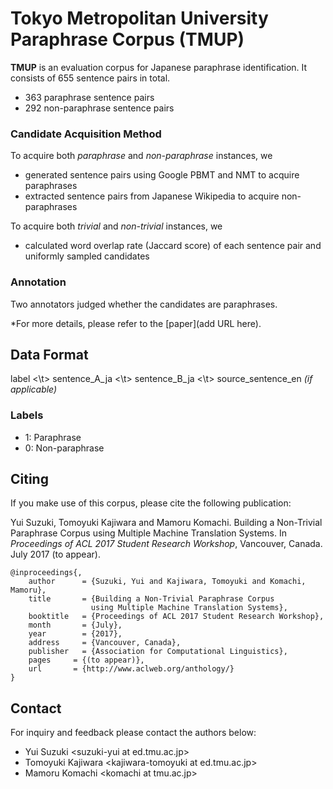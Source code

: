 # Tokyo Metropolitan University Paraphrase Corpus (TMUP) #

**TMUP** is an evaluation corpus for Japanese paraphrase identification. It consists of 655 sentence pairs in total.
* 363 paraphrase sentence pairs
* 292 non-paraphrase sentence pairs

### Candidate Acquisition Method ###

To acquire both *paraphrase* and *non-paraphrase* instances, we
* generated sentence pairs using Google PBMT and NMT to acquire paraphrases
* extracted sentence pairs from Japanese Wikipedia to acquire non-paraphrases

To acquire both *trivial* and *non-trivial* instances, we
* calculated word overlap rate (Jaccard score) of each sentence pair and uniformly sampled candidates

### Annotation ###

Two annotators judged whether the candidates are paraphrases.

\*For more details, please refer to the [paper](add URL here).

## Data Format ##

label &lt;\t&gt; sentence_A_ja &lt;\t&gt; sentence_B_ja &lt;\t&gt; source_sentence_en *(if applicable)*

### Labels ###
* 1: Paraphrase
* 0: Non-paraphrase

## Citing ##

If you make use of this corpus, please cite the following publication:

Yui Suzuki, Tomoyuki Kajiwara and Mamoru Komachi. Building a Non-Trivial Paraphrase Corpus using Multiple Machine Translation Systems.
In *Proceedings of ACL 2017 Student Research Workshop*, Vancouver, Canada. July 2017 (to appear).

    @inproceedings{,
        author      = {Suzuki, Yui and Kajiwara, Tomoyuki and Komachi, Mamoru},
        title       = {Building a Non-Trivial Paraphrase Corpus
                      using Multiple Machine Translation Systems},
        booktitle   = {Proceedings of ACL 2017 Student Research Workshop},
        month       = {July},
        year        = {2017},
        address     = {Vancouver, Canada},
        publisher   = {Association for Computational Linguistics},
        pages     = {(to appear)},
        url       = {http://www.aclweb.org/anthology/}
    }

## Contact ##

For inquiry and feedback please contact the authors below:

* Yui Suzuki       &lt;suzuki-yui at ed.tmu.ac.jp&gt;
* Tomoyuki Kajiwara     &lt;kajiwara-tomoyuki at ed.tmu.ac.jp&gt;
* Mamoru Komachi  &lt;komachi at tmu.ac.jp&gt;
